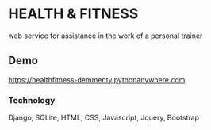 # HEALTH & FITNESS

web service for assistance in the work of a personal trainer


## Demo

https://healthfitness-demmenty.pythonanywhere.com


### Technology

Django, SQLite, HTML, CSS, Javascript, Jquery, Bootstrap